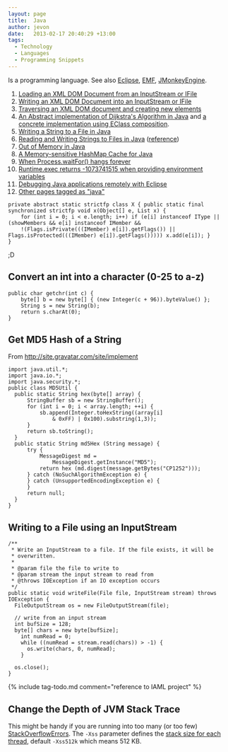 ```yaml
---
layout: page
title:  Java
author: jevon
date:   2013-02-17 20:40:29 +13:00
tags:
  - Technology
  - Languages
  - Programming Snippets
---
```


Is a programming language. See also [Eclipse](eclipse.md), [EMF](emf.md), [JMonkeyEngine](jmonkeyengine.md).

1. <a href="http://code.google.com/p/iaml/source/browse/branches/2008-11-versioning/org.openiaml.model.diagram.custom/src/org/openiaml/model/diagram/custom/actions/MigrateModelAction.java?spec=svn337&r=337#189">Loading an XML DOM Document from an InputStream or IFile</a>
1. <a href="http://code.google.com/p/iaml/source/browse/branches/2008-11-versioning/org.openiaml.model.diagram.custom/src/org/openiaml/model/diagram/custom/migrate/Migrate0To1.java?spec=svn337&r=337#72">Writing an XML DOM Document into an InputStream or IFile</a>
1. <a href="http://code.google.com/p/iaml/source/browse/branches/2008-11-versioning/org.openiaml.model.diagram.custom/src/org/openiaml/model/diagram/custom/migrate/Migrate0To1.java?spec=svn337&r=337#192">Traversing an XML DOM document and creating new elements</a>
1. <a href="http://code.google.com/p/iaml/source/browse/trunk/org.openiaml.model.tests/src/org/openiaml/model/tests/DijkstraAlgorithm.java">An Abstract implementation of Dijkstra's Algorithm in Java</a> and <a href="http://code.google.com/p/iaml/source/browse/trunk/org.openiaml.model.tests/src/org/openiaml/model/tests/TestComposition.java?spec=svn498&r=498#81">a concrete implementation using EClass composition</a>.
1. [Writing a String to a File in Java](writing-a-string-to-a-file-in-java.md)
1. <a href="http://code.google.com/p/iaml/source/browse/trunk/org.openiaml.model.tests/src/org/openiaml/model/tests/XmlTestCase.java?spec=svn676&r=676#285">Reading and Writing Strings to Files in Java</a> (<a href="http://www.javapractices.com/topic/TopicAction.do?Id=42">reference</a>)
1. [Out of Memory in Java](out-of-memory-in-java.md)
1. <a href="http://journals.jevon.org/users/jevon-phd/entry/19755">A Memory-sensitive HashMap Cache for Java</a>
1. <a href="http://www.javaworld.com/javaworld/jw-12-2000/jw-1229-traps.html">When Process.waitFor() hangs forever</a>
1. [Runtime.exec returns -1073741515 when providing environment variables](runtime-exec-returns--1073741515-when-providing-environment-variables.md)
1. <a href="http://www.ibm.com/developerworks/java/library/os-eclipse-javadebug/index.html">Debugging Java applications remotely with Eclipse</a>
1. <a href="http://www.delicious.com/jevonwright/java" class="delicious">Other pages tagged as "java"</a>

```
private abstract static strictfp class X { public static final synchronized strictfp void x(Object[] e, List x) { 
	for (int i = 0; i < e.length; i++) if (e[i] instanceof IType || (showMembers && e[i] instanceof IMember && 
	!(Flags.isPrivate(((IMember) e[i]).getFlags()) || Flags.isProtected(((IMember) e[i]).getFlags())))) x.add(e[i]); } 
}
```
;D

## Convert an int into a character (0-25 to a-z)
```
public char getchr(int c) {
	byte[] b = new byte[] { (new Integer(c + 96)).byteValue() };
	String s = new String(b);
	return s.charAt(0);
}
```

## Get MD5 Hash of a String
From http://site.gravatar.com/site/implement

```
import java.util.*;
import java.io.*;
import java.security.*;
public class MD5Util {    
  public static String hex(byte[] array) {        
      StringBuffer sb = new StringBuffer();        
      for (int i = 0; i < array.length; ++i) {            
          sb.append(Integer.toHexString((array[i] 
              & 0xFF) | 0x100).substring(1,3));        
      }        
      return sb.toString();    
  }    
  public static String md5Hex (String message) {         
      try {             
          MessageDigest md = 
              MessageDigest.getInstance("MD5");             
          return hex (md.digest(message.getBytes("CP1252")));         
      } catch (NoSuchAlgorithmException e) {         
      } catch (UnsupportedEncodingException e) {         
      }         
      return null;    
  }    
}
```

## Writing to a File using an InputStream
```
/**
 * Write an InputStream to a file. If the file exists, it will be
 * overwritten. 
 * 
 * @param file the file to write to
 * @param stream the input stream to read from
 * @throws IOException if an IO exception occurs
 */
public static void writeFile(File file, InputStream stream) throws IOException {
  FileOutputStream os = new FileOutputStream(file);

  // write from an input stream
  int bufSize = 128;
  byte[] chars = new byte[bufSize];
    int numRead = 0;
    while ((numRead = stream.read(chars)) > -1) {
      os.write(chars, 0, numRead);
    }

  os.close();
}
```
{% include tag-todo.md comment="reference to IAML project" %}

## Change the Depth of JVM Stack Trace
This might be handy if you are running into too many (or too few) <a href="http://download.oracle.com/javase/1.4.2/docs/api/java/lang/StackOverflowError.html">StackOverflowErrors</a>. The `-Xss` parameter defines the <a href="http://www.caucho.com/resin-3.0/performance/jvm-tuning.xtp">stack size for each thread</a>, default `-Xss512k` which means 512 KB.

